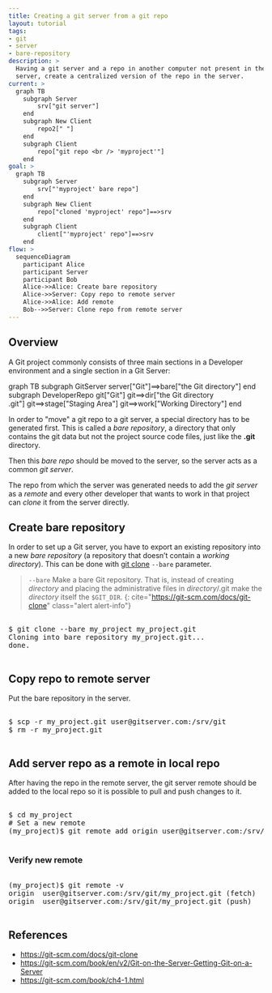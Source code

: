 ```yaml
---
title: Creating a git server from a git repo
layout: tutorial
tags:
- git
- server
- bare-repository
description: >
  Having a git server and a repo in another computer not present in the <br>
  server, create a centralized version of the repo in the server.
current: >
  graph TB
    subgraph Server
        srv["git server"]
    end
    subgraph New Client
        repo2[" "]
    end
    subgraph Client
        repo["git repo <br /> 'myproject'"]
    end
goal: >
  graph TB
    subgraph Server
        srv["'myproject' bare repo"]
    end
    subgraph New Client
        repo["cloned 'myproject' repo"]==>srv
    end
    subgraph Client
        client["'myproject' repo"]==>srv
    end
flow: >
  sequenceDiagram
    participant Alice
    participant Server
    participant Bob
    Alice->>Alice: Create bare repository
    Alice->>Server: Copy repo to remote server
    Alice->>Alice: Add remote
    Bob-->>Server: Clone repo from remote server
---
```


## Overview

A Git project commonly consists of three main sections in a Developer environment and 
a single section in a Git Server:

<div class="mermaid">
graph TB
    subgraph GitServer
      server["Git"]==>bare["the Git directory"]
    end
    subgraph DeveloperRepo
      git["Git"]
      git==>dir["the Git directory <br /> .git"]
      git==>stage["Staging Area"]
      git==>work["Working Directory"]
    end
</div>

In order to "move" a git repo to a git server, a special directory 
has to be generated first. This is called a _bare repository_, a directory
that only contains the git data but not the project source code files,
just like the __.git__ directory.

Then this _bare repo_ should be moved to the server, so the server acts as
 a common _git server_.

The repo from which the server was generated needs to add the _git server_ as a 
_remote_ and every other developer that wants to work in that project can
_clone_ it from the server directly.

## Create bare repository 

In order to set up a Git server, you have to export an existing repository
into a new _bare repository_ (a repository that doesn’t contain 
a _working directory_). This can be done with
[git clone](https://git-scm.com/docs/git-clone) `--bare` parameter.

> `--bare` Make a bare Git repository. That is, instead of creating
> _directory_ and placing the administrative files in _directory_/.git
> make the _directory_ itself the `$GIT_DIR`.
{: cite="https://git-scm.com/docs/git-clone" class="alert alert-info"}

<pre class="shell">
<samp>
<span class="shell-prompt">$</span> <kbd>git clone --bare my_project my_project.git</kbd>
Cloning into bare repository my_project.git...
done.
</samp>
</pre>

## Copy repo to remote server 

Put the bare repository in the server.


<pre class="shell">
<samp>
<span class="shell-prompt">$</span> <kbd>scp -r my_project.git user@gitserver.com:/srv/git</kbd>
<span class="shell-prompt">$</span> <kbd>rm -r my_project.git</kbd>
</samp>
</pre>

## Add server repo as a remote in local repo 

After having the repo in the remote server, the git server remote should be
added to the local repo so it is possible to pull and push changes to it.

<pre class="shell">
<samp>
<span class="shell-prompt">$</span> <kbd>cd my_project</kbd>
<span class="shell-comment"># Set a new remote</span>
<span class="shell-prompt">(my_project)$</span> <kbd>git remote add origin user@gitserver.com:/srv/git/my_project.git</kbd>
</samp>
</pre>

### Verify new remote

<pre class="shell">
<samp>
<span class="shell-prompt">(my_project)$</span> <kbd>git remote -v</kbd>
origin  user@gitserver.com:/srv/git/my_project.git (fetch)
origin  user@gitserver.com:/srv/git/my_project.git (push)
</samp>
</pre>

## References 

- <https://git-scm.com/docs/git-clone>
- <https://git-scm.com/book/en/v2/Git-on-the-Server-Getting-Git-on-a-Server>
- <https://git-scm.com/book/ch4-1.html>
